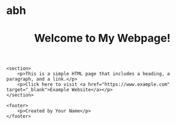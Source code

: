 # abh
<!DOCTYPE html>
<html lang="en">
<head>
    <meta charset="UTF-8">
    <meta name="viewport" content="width=device-width, initial-scale=1.0">
    <title>Simple HTML Page</title>
</head>
<body>
    <header>
        <h1>Welcome to My Webpage!</h1>
    </header>

    <section>
        <p>This is a simple HTML page that includes a heading, a paragraph, and a link.</p>
        <p>Click here to visit <a href="https://www.example.com" target="_blank">Example Website</a></p>
    </section>

    <footer>
        <p>Created by Your Name</p>
    </footer>
</body>
</html>
